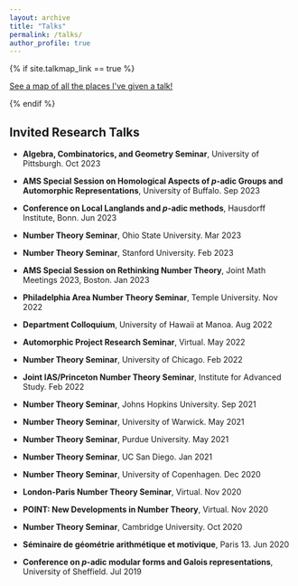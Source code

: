 ```yaml
---
layout: archive
title: "Talks"
permalink: /talks/
author_profile: true
---
```


{% if site.talkmap_link == true %}

<p style="text-decoration:underline;"><a href="/talkmap.html">See a map of all the places I've given a talk!</a></p>

{% endif %}

<!-- {% for post in site.talks reversed %}
  {% include archive-single-talk.html %}
{% endfor %}
-->

## Invited Research Talks

* **Algebra, Combinatorics, and Geometry Seminar**, University of Pittsburgh. Oct 2023

* **AMS Special Session on Homological Aspects of $p$-adic Groups and Automorphic Representations**, University of Buffalo. Sep 2023

* **Conference on Local Langlands and $p$-adic methods**, Hausdorff Institute, Bonn. Jun 2023

* **Number Theory Seminar**, Ohio State University. Mar 2023

* **Number Theory Seminar**, Stanford University. Feb 2023

* **AMS Special Session on Rethinking Number Theory**, Joint Math Meetings 2023, Boston. Jan 2023

* **Philadelphia Area Number Theory Seminar**, Temple University. Nov 2022

* **Department Colloquium**, University of Hawaii at Manoa. Aug 2022

* **Automorphic Project Research Seminar**, Virtual. May 2022

* **Number Theory Seminar**, University of Chicago. Feb 2022

* **Joint IAS/Princeton Number Theory Seminar**, Institute for Advanced Study. Feb 2022

* **Number Theory Seminar**, Johns Hopkins University. Sep 2021

* **Number Theory Seminar**, University of Warwick. May 2021

* **Number Theory Seminar**, Purdue University. May 2021

* **Number Theory Seminar**, UC San Diego. Jan 2021

* **Number Theory Seminar**, University of Copenhagen. Dec 2020

* **London-Paris Number Theory Seminar**, Virtual. Nov 2020

* **POINT: New Developments in Number Theory**, Virtual. Nov 2020

* **Number Theory Seminar**, Cambridge University. Oct 2020

* **Séminaire de géométrie arithmétique et motivique**, Paris 13. Jun 2020

* **Conference on *p*-adic modular forms and Galois representations**, University of Sheffield. Jul 2019

